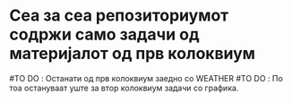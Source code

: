 # Сеа за сеа репозиториумот содржи само задачи од материјалот од прв колоквиум
#TO DO : Останати од прв колоквиум заедно со WEATHER
#TO DO : По тоа остануваат уште за втор колоквиум задачи со графика.